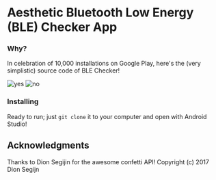 # Aesthetic Bluetooth Low Energy (BLE) Checker App

### Why?

In celebration of 10,000 installations on Google Play, here's the (very simplistic) source code of BLE Checker! 

![yes](https://user-images.githubusercontent.com/15942983/50428138-c0819800-0882-11e9-9343-c22c06f08d62.gif)
![no](https://user-images.githubusercontent.com/15942983/50428139-c0819800-0882-11e9-8f89-29670834d6bf.gif)




### Installing

Ready to run; just ```git clone``` it to your computer and open with Android Studio!

## Acknowledgments

Thanks to Dion Segijin for the awesome confetti API! Copyright (c) 2017 Dion Segijn

